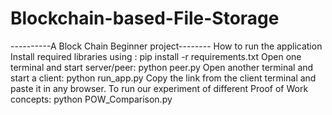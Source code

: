 # Blockchain-based-File-Storage
----------A Block Chain Beginner project--------
    How to run the application
      Install required libraries using : pip install -r requirements.txt
      Open one terminal and start server/peer: python peer.py
      Open another terminal and start a client: python run_app.py
      Copy the link from the client terminal and paste it in any browser.
      To run our experiment of different Proof of Work concepts: python POW_Comparison.py
